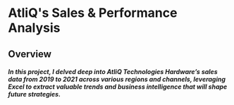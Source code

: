 # AtliQ's Sales & Performance Analysis
## Overview
##### In this project, I delved deep into AtliQ Technologies Hardware’s sales data from 2019 to 2021 across various regions and channels, leveraging Excel to extract valuable trends and business intelligence that will shape future strategies.

